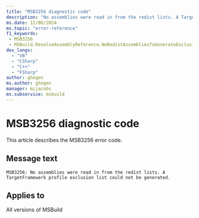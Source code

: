 ```yaml
---
title: "MSB3256 diagnostic code"
description: "No assemblies were read in from the redist lists. A TargetFramework profile exclusion list could not be generated."
ms.date: 12/06/2024
ms.topic: "error-reference"
f1_keywords:
 - MSB3256
 - MSBuild.ResolveAssemblyReference.NoRedistAssembliesToGenerateExclusionList
dev_langs:
  - "VB"
  - "CSharp"
  - "C++"
  - "FSharp"
author: ghogen
ms.author: ghogen
manager: mijacobs
ms.subservice: msbuild
---
```


# MSB3256 diagnostic code

<!-- :::ErrorDefinitionDescription::: -->
<!-- :::editable-content name="introDescription"::: -->
This article describes the MSB3256 error code.
<!-- :::editable-content-end::: -->

## Message text

`MSB3256: No assemblies were read in from the redist lists. A TargetFramework profile exclusion list could not be generated.`

<!-- :::editable-content name="postOutputDescription"::: -->
<!--
{StrBegin="MSB3256: "}
-->
<!-- :::editable-content-end::: -->
<!-- :::ErrorDefinitionDescription-end::: -->

## Applies to

All versions of MSBuild

